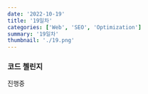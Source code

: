 ```yaml
---
date: '2022-10-19'
title: '19일차'
categories: ['Web', 'SEO', 'Optimization']
summary: '19일차'
thumbnail: './19.png'
---
```


### 코드 첼린지
진행중
